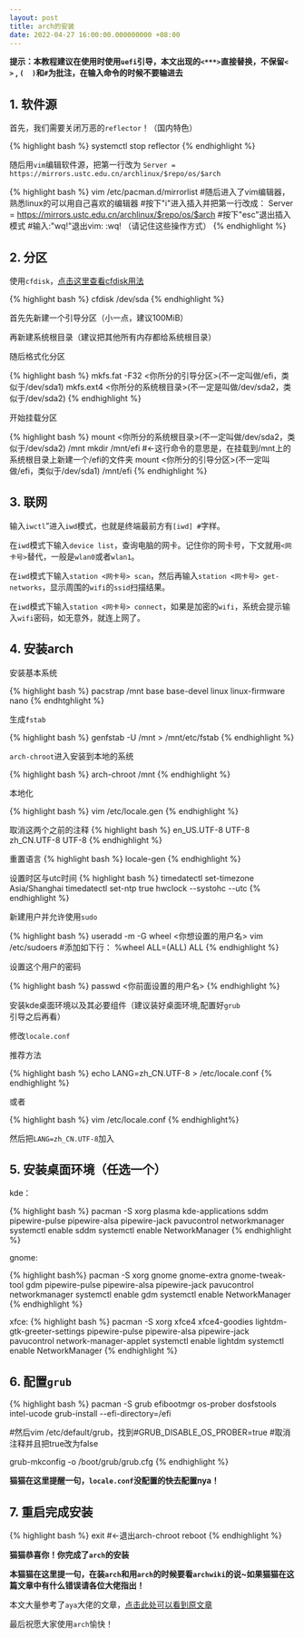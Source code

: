 ```yaml
---
layout: post
title: arch的安装
date: 2022-04-27 16:00:00.000000000 +08:00
---
```


**提示：本教程建议在使用时使用`uefi`引导，本文出现的`<***>`直接替换，不保留`<  >` , `(  )`和`#`为批注，在输入命令的时候不要输进去**

## 1. 软件源

首先，我们需要关闭万恶的`reflector`！（国内特色）

{% highlight bash %}
systemctl stop reflector
{% endhighlight %}

随后用`vim`编辑软件源，把第一行改为 `Server = https://mirrors.ustc.edu.cn/archlinux/$repo/os/$arch`

{% highlight bash %}
vim /etc/pacman.d/mirrorlist
#随后进入了vim编辑器，熟悉linux的可以用自己喜欢的编辑器
#按下"i"进入插入并把第一行改成：
Server = https://mirrors.ustc.edu.cn/archlinux/$repo/os/$arch
#按下"esc"退出插入模式
#输入:"wq!"退出vim:
:wq!
（请记住这些操作方式）
{% endhighlight %}

## 2. 分区

使用`cfdisk`，[点击这里查看cfdisk用法](https://www.runoob.com/linux/linux-comm-cfdisk.html)

{% highlight bash %}
cfdisk /dev/sda
{% endhighlight %}

首先先新建一个引导分区（小一点，建议100MiB）

再新建系统根目录（建议把其他所有内存都给系统根目录）

随后格式化分区

{% highlight bash %}
mkfs.fat -F32 <你所分的引导分区>(不一定叫做/efi，类似于/dev/sda1)
mkfs.ext4 <你所分的系统根目录>(不一定是叫做/dev/sda2，类似于/dev/sda2)
{% endhighlight %}

开始挂载分区

{% highlight bash %}
mount <你所分的系统根目录>(不一定叫做/dev/sda2，类似于/dev/sda2) /mnt
mkdir /mnt/efi  #<-这行命令的意思是，在挂载到/mnt上的系统根目录上新建一个/efi的文件夹
mount <你所分的引导分区>(不一定叫做/efi，类似于/dev/sda1) /mnt/efi
{% endhighlight %}

## 3. 联网 

输入`iwctl`”进入`iwd`模式，也就是终端最前方有`[iwd] #`字样。

在`iwd`模式下输入`device list`，查询电脑的网卡。记住你的网卡号，下文就用`<网卡号>`替代，一般是`wlan0`或者`wlan1`。

在`iwd`模式下输入`station <网卡号> scan`，然后再输入`station <网卡号> get-networks`，显示周围的`wifi`的`ssid`扫描结果。

在`iwd`模式下输入`station <网卡号> connect`，如果是加密的`wifi`，系统会提示输入`wifi`密码，如无意外，就连上网了。

## 4. 安装arch

安装基本系统

{% highlight bash %}
pacstrap /mnt base base-devel linux linux-firmware nano
{% endhtghlight %}




生成`fstab`

{% highlight bash %}
genfstab -U /mnt > /mnt/etc/fstab
{% endhighlight %}




`arch-chroot`进入安装到本地的系统

{% highlight bash %}
arch-chroot /mnt
{% endhighlight %}




本地化

{% highlight bash %}
vim /etc/locale.gen
{% endhighlight %}



取消这两个之前的注释
{% highlight bash %}
en_US.UTF-8 UTF-8
zh_CN.UTF-8 UTF-8
{% endhighlight %}



重置语言
{% highlight bash %}
locale-gen
{% endhighlight %}



设置时区与utc时间
{% highlight bash %}
timedatectl set-timezone Asia/Shanghai
timedatectl set-ntp true
hwclock --systohc --utc
{% endhighlight %}



新建用户并允许使用`sudo`

{% highlight bash %}
useradd -m -G wheel <你想设置的用户名>
vim /etc/sudoers
#添加如下行：
%wheel ALL=(ALL) ALL
{% endhighlight %}



设置这个用户的密码

{% highlight bash %}
passwd <你前面设置的用户名>
{% endhighlight %}



安装kde桌面环境以及其必要组件（建议装好桌面环境,配置好`grub`引导之后再看）

修改`locale.conf`

推荐方法

{% highlight bash %}
echo LANG=zh_CN.UTF-8 > /etc/locale.conf
{% endhighlight %}

或者

{% highlight bash %}
vim /etc/locale.conf
{% endhighlight%}

然后把`LANG=zh_CN.UTF-8`加入

## 5. 安装桌面环境（任选一个）

kde：

{% highlight bash %}
pacman -S xorg plasma kde-applications sddm pipewire-pulse pipewire-alsa pipewire-jack pavucontrol networkmanager
systemctl enable sddm
systemctl enable NetworkManager
{% endhighlight %}

gnome:

{% highlight bash%}
pacman -S xorg gnome gnome-extra gnome-tweak-tool gdm pipewire-pulse pipewire-alsa pipewire-jack pavucontrol networkmanager
systemctl enable gdm
systemctl enable NetworkManager
{% endhighlight %}

xfce:
{% highlight bash %}
pacman -S xorg xfce4 xfce4-goodies lightdm-gtk-greeter-settings pipewire-pulse pipewire-alsa pipewire-jack pavucontrol network-manager-applet
systemctl enable lightdm
systemctl enable NetworkManager
{% endhighlight %}

## 6. 配置`grub`

{% highlight bash %}
pacman -S grub efibootmgr os-prober dosfstools intel-ucode
grub-install --efi-directory=/efi

#然后vim /etc/default/grub，找到#GRUB_DISABLE_OS_PROBER=true
#取消注释并且把true改为false

grub-mkconfig -o /boot/grub/grub.cfg
{% endhighlight %}

**猫猫在这里提醒一句，`locale.conf`没配置的快去配置nya！**

## 7. 重启完成安装
{% highlight bash %}
exit  #<-退出arch-chroot
reboot
{% endhighlight %}


**猫猫恭喜你！你完成了`arch`的安装**

**本猫猫在这里提一句，在装`arch`和用`arch`的时候要看`archwiki`的说~如果猫猫在这篇文章中有什么错误请各位大佬指出！**

本文大量参考了`aya`大佬的文章，[点击此处可以看到原文章](https://note.aya1.top/#/Arch_For_Aya?id=%e5%88%86%e5%8c%ba%ef%bc%9acfdisk-devsda)

最后祝愿大家使用`arch`愉快！
